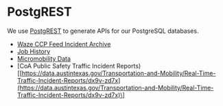# PostgREST

We use [PostgREST](https://github.com/PostgREST/postgrest) to generate APIs for our PostgreSQL databases.

* [Waze CCP Feed Incident Archive](https://github.com/cityofaustin/atd-data-waze-archive)
* [Job History](https://github.com/cityofaustin/atd-data-tech/wiki/PostgREST%3A-Jobs-API)
* [Micromobility Data](https://github.com/cityofaustin/atd-dockless-processing)
* \[CoA Public Safety Traffic Incident Reports\)\[[https://data.austintexas.gov/Transportation-and-Mobility/Real-Time-Traffic-Incident-Reports/dx9v-zd7x](https://data.austintexas.gov/Transportation-and-Mobility/Real-Time-Traffic-Incident-Reports/dx9v-zd7x)\]

